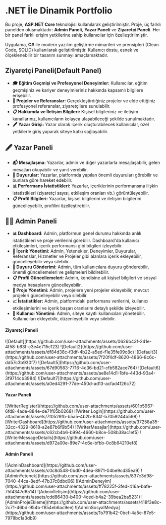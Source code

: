 <h1>.NET İle Dinamik Portfolio</h1>

<p>Bu proje, <strong>ASP.NET Core</strong> teknolojisi kullanılarak geliştirilmiştir. Proje, üç farklı panelden oluşmaktadır: 
<strong>Admin Paneli</strong>, <strong>Yazar Paneli</strong> ve <strong>Ziyaretçi Paneli</strong>. 
Her bir panel farklı erişim yetkilerine sahip kullanıcılar için özelleştirilmiştir.
<p>Uygulama, <strong>C#</strong> ile modern yazılım geliştirme mimarileri ve prensipleri (Clean Code, SOLID) kullanılarak geliştirilmiştir. Kullanıcı dostu, esnek ve ölçeklenebilir bir tasarım sunmayı amaçlamaktadır.</p>
<h2>Ziyaretçi Paneli(Default Panel)</h2>
<ul>
  <li><strong>🎓 Eğitim Geçmişi ve Profesyonel Deneyimler:</strong> Kullanıcılar, eğitim geçmişiniz ve kariyer deneyimleriniz hakkında kapsamlı bilgilere erişebilir.</li>
  <li><strong>🔗 Projeler ve Referanslar:</strong> Gerçekleştirdiğiniz projeler ve elde ettiğiniz profesyonel referanslar, ziyaretçilere sunulabilir.</li>
  <li><strong>📋 Hakkımda ve İletişim Bilgileri:</strong> Kişisel bilgileriniz ve iletişim kanallarınız, kullanıcıların kolayca ulaşabileceği şekilde sunulmaktadır.</li>
  <li><strong>🖋️ Yazar Girişi:</strong> Yazar olarak içerik oluşturabilecek kullanıcılar, özel yetkilerle giriş yaparak siteye katkı sağlayabilir.</li>
</ul>
<h2>🖋️ Yazar Paneli</h2>
<ul>
  <li><strong>📬 Mesajlaşma:</strong> Yazarlar, admin ve diğer yazarlarla mesajlaşabilir, gelen mesajları okuyabilir ve yanıt verebilir.</li>
  <li><strong>📣 Duyurular:</strong> Yazarlar, platformda yapılan önemli duyuruları görebilir ve bunlara göre hareket edebilir.</li>
  <li><strong>📊 Performans İstatistikleri:</strong> Yazarlar, içeriklerinin performansına ilişkin istatistikleri (ziyaretçi sayısı, etkileşim oranları vb.) görüntüleyebilir.</li>
  <li><strong>📋 Profil Bilgileri:</strong> Yazarlar, kişisel bilgilerini ve iletişim bilgilerini güncelleyebilir, profilini özelleştirebilir.</li>
</ul>
<h2>👨‍💻 Admin Paneli</h2>
<ul>
  <li><strong>📊 Dashboard:</strong> Admin, platformun genel durumu hakkında anlık istatistikleri ve proje verilerini görebilir. Dashboard'da kullanıcı etkileşimleri, içerik performansı gibi bilgileri izleyebilir.</li>
  <li><strong>📝 İçerik Yönetimi:</strong> Admin, Yetenekler, Deneyimler, Duyurular, Referanslar, Hizmetler ve Projeler gibi alanlara içerik ekleyebilir, güncelleyebilir veya silebilir.</li>
  <li><strong>📣 Duyuru Gönderimi:</strong> Admin, tüm kullanıcılara duyuru gönderebilir, önemli güncellemeleri ve gelişmeleri bildirebilir.</li>
  <li><strong>📋 Profil Güncellemeleri:</strong> Admin, kendisine ait kişisel bilgileri ve sosyal medya hesaplarını güncelleyebilir.</li>
  <li><strong>🔗 Proje Yönetimi:</strong> Admin, projelere yeni projeler ekleyebilir, mevcut projeleri güncelleyebilir veya silebilir.</li>
  <li><strong>📈 İstatistikler:</strong> Admin, platformdaki performans verilerini, kullanıcı etkileşimlerini ve içerik başarı oranlarını detaylı şekilde izleyebilir.</li>
  <li><strong>👥 Kullanıcı Yönetimi:</strong> Admin, siteye kayıtlı kullanıcıları yönetebilir. Kullanıcıları ekleyebilir, düzenleyebilir veya silebilir.</li>
</ul>

<h4>Ziyaretçi Paneli</h4>
![Default](https://github.com/user-attachments/assets/0626b43f-241e-4f58-b63f-c3e4e715c123)
![Default2](https://github.com/user-attachments/assets/df84d38c-f3df-4b22-a5ed-f1e35fe09c8c)
![Default3](https://github.com/user-attachments/assets/7f20f4df-8620-4866-8c6c-dd57c3b930f7)
![Default5](https://github.com/user-attachments/assets/67d90583-7716-4c36-bd21-cfb582ace764)
![Default6](https://github.com/user-attachments/assets/ae8e14d1-1bfe-443d-93a4-3f9714cb3984)
![Default7](https://github.com/user-attachments/assets/a0ed4291-77de-450d-ad13-acfad4126c72)
<h4>Yazar Paneli</h4>
![WriterRegister](https://github.com/user-attachments/assets/601b5967-6fd8-4ade-884e-de71f05b0268)
![Writer Login](https://github.com/user-attachments/assets/7f0529fb-b5a5-4b2b-834f-b7059244b598)
![WriterDashboard](https://github.com/user-attachments/assets/37258a35-32cc-4329-8618-a2e87b6f9b54)
![WriterMesajlar](https://github.com/user-attachments/assets/c62cb4b6-b994-4660-b8ce-508b38ac1ef5)
![WriterMessageDetails](https://github.com/user-attachments/assets/d972a00e-89e7-4c6e-bfbb-0c8b64210ef8)
<h4>Admin Paneli</h4>
![AdminDashboard](https://github.com/user-attachments/assets/c0c8d548-0bd0-4dea-8971-04be9cd35ea9)
![AdminYetenek](https://github.com/user-attachments/assets/837c3d98-7040-44ca-8edf-47b37c8dbd06)
![AdminDeneyim](https://github.com/user-attachments/assets/ff78225f-3fed-416a-bafe-75f4347d6514)
![Adminİletişim](https://github.com/user-attachments/assets/cdd86430-b400-4ced-b4a2-39bea2ba5231)
![AdminProjeEkleme](https://github.com/user-attachments/assets/418f3e8c-2c71-46bd-954b-f854eb6ac9ee)
![AdminSosyalMedya](https://github.com/user-attachments/assets/1b791b42-0bcf-4a5e-87e5-7978bc1a3db9)





